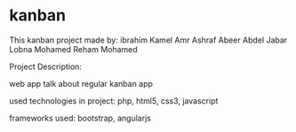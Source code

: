 # kanban

This kanban project made by: 
ibrahim Kamel
Amr Ashraf
Abeer Abdel Jabar
Lobna Mohamed
Reham Mohamed

Project Description:

web app talk about regular kanban app 

used technologies in project:
php, html5, css3, javascript

frameworks used:
bootstrap, angularjs
